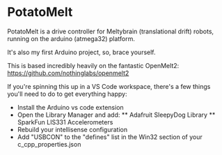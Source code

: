 # PotatoMelt

PotatoMelt is a drive controller for Meltybrain (translational drift) robots, running on the arduino (atmega32) platform.

It's also my first Arduino project, so, brace yourself.

This is based incredibly heavily on the fantastic OpenMelt2: https://github.com/nothinglabs/openmelt2

If you're spinning this up in a VS Code workspace, there's a few things you'll need to do to get everything happy:
* Install the Arduino vs code extension
* Open the Library Manager and add:
** Adafruit SleepyDog Library
** SparkFun LIS331 Accelerometers
* Rebuild your intellisense configuration
* Add "USBCON" to the "defines" list in the Win32 section of your c_cpp_properties.json